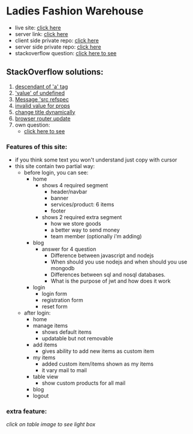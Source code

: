 # Ladies Fashion Warehouse
* live site: [click here](https://warehouse-management-7cf04.web.app/)
* server link: [click here](https://git.heroku.com/secure-woodland-83351.git)
* client side private repo: [click here](https://github.com/ProgrammingHeroWC4/warehouse-management-client-side-hasibulislam999)
* server side private repo: [click here](https://github.com/ProgrammingHeroWC4/warehouse-management-server-side-hasibulislam999)
* stackoverflow question: [click here to see](https://stackoverflow.com/questions/72125888/cannot-update-a-component-browserrouter-while-rendering-a-different-componen)

## StackOverflow solutions:
1. [descendant of 'a' tag](https://stackoverflow.com/questions/55625431/warning-validatedomnesting-a-cannot-appear-as-a-descendant-of-a)
2. ['value' of undefined](https://stackoverflow.com/questions/6550795/uncaught-typeerror-cannot-read-property-value-of-undefined)
3. [Message 'src refspec](https://stackoverflow.com/questions/4181861/message-src-refspec-master-does-not-match-any-when-pushing-commits-in-git)
4. [invalid value for props](https://stackoverflow.com/questions/59626778/react-invalid-value-for-prop-savehere-on-div-tag-either-remove-it-from-the)
5. [change title dynamically](https://stackoverflow.com/questions/52447828/is-there-a-way-to-modify-the-page-title-with-react-router-v4)
6. [browser router update](https://github.com/facebook/react/issues/18178#issuecomment-595846312)
7. own question:
    - [click here to see](https://stackoverflow.com/questions/72125888/cannot-update-a-component-browserrouter-while-rendering-a-different-componen)

### Features of this site:
* if you think some text you won't understand just copy with cursor
* this site contain two partial way:
    * before login, you can see:
        * home
            * shows 4 required segment
                * header/navbar
                * banner
                * services/product: 6 items
                * footer
            * shows 2 required extra segment
                * how we store goods
                * a better way to send money
                * team member (optionally i'm adding)
        * blog
            * answer for 4 question
                * Difference between javascript and nodejs
                * When should you use nodejs and when should you use mongodb
                * Differences between sql and nosql databases.
                * What is the purpose of jwt and how does it work
        * login
            * login form
            * registration form
            * reset form
    * after login:
        * home
        * manage items
            * shows default items
            * updatable but not removable
        * add items
            * gives ability to add new items as custom item
        * my items
            * added custom item/items shown as my items
            * it vary mail to mail
        * table view
            * show custom products for all mail
        * blog
        * logout

### extra feature:
*click on table image to see light box*
